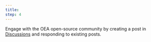```yaml
---
title:    
step: 4                   
---
```

Engage with the OEA open-source community by creating a post in [Discussions](https://github.com/microsoft/OpenEduAnalytics/discussions) and responding to existing posts.
